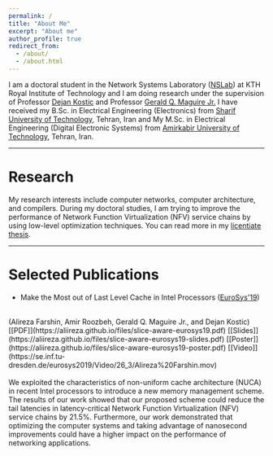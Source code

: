 ```yaml
---
permalink: /
title: "About Me"
excerpt: "About me"
author_profile: true
redirect_from: 
  - /about/
  - /about.html
---
```


I am a doctoral student in the Network Systems Laboratory ([NSLab](https://www.kth.se/cos/research/nslab/network-systems-laboratory-1.621857)) at KTH Royal Institute of Technology and I am doing research under the supervision of Professor [Dejan Kostic](https://people.kth.se/~dejanko/) and Professor [Gerald Q. Maguire Jr.](https://people.kth.se/~maguire/) I have received my B.Sc. in Electrical Engineering (Electronics) from [Sharif University of Technology](http://www.en.sharif.edu/), Tehran, Iran and My M.Sc. in Electrical Engineering (Digital Electronic Systems) from [Amirkabir University of Technology](https://aut.ac.ir/en), Tehran, Iran.

---

Research
======
My research interests include computer networks, computer architecture, and compilers. During my doctoral studies, I am trying to improve the performance of Network Function Virtualization (NFV) service chains by using low-level optimization techniques. You can read more in my [licentiate thesis](http://kth.diva-portal.org/smash/record.jsf?pid=diva2%3A1305108&dswid=947).

---

Selected Publications
======

- Make the Most out of Last Level Cache in Intel Processors ([EuroSys'19](https://eurosys2019.org/))
<br />
(Alireza Farshin, Amir Roozbeh, Gerald Q. Maguire Jr., and Dejan Kostic)
<br />
[[PDF]](https://aliireza.github.io/files/slice-aware-eurosys19.pdf)
[[Slides]](https://aliireza.github.io/files/slice-aware-eurosys19-slides.pdf)
[[Poster]](https://aliireza.github.io/files/slice-aware-eurosys19-poster.pdf)
[[Video]](https://se.inf.tu-dresden.de/eurosys2019/Video/26_3/Alireza%20Farshin.mov)
<br />
<br />
We exploited the characteristics of non-uniform cache architecture (NUCA) in recent Intel processors to introduce a new memory management scheme. The results of our work showed that our proposed scheme could reduce the tail latencies in latency-critical Network Function Virtualization (NFV) service chains by 21.5%. Furthermore, our work demonstrated that optimizing the computer systems and taking advantage of nanosecond improvements could have a higher impact on the performance of networking applications.

